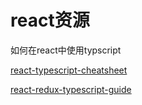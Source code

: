 # react资源

如何在react中使用typscript

[react-typescript-cheatsheet](https://react-typescript-cheatsheet.netlify.app/docs/basic/getting-started/forms_and_events/)

[react-redux-typescript-guide](https://github.com/piotrwitek/react-redux-typescript-guide)
